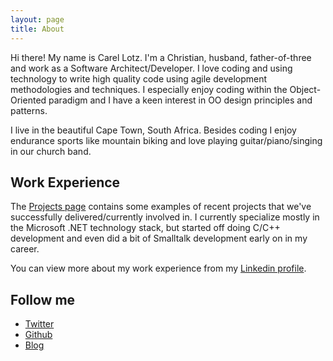 ```yaml
---
layout: page
title: About
---
```


Hi there!  My name is Carel Lotz.  I'm a Christian, husband, father-of-three and work as a Software Architect/Developer.  I love coding and using technology to write high quality code using agile development methodologies and techniques.  I especially enjoy coding within the Object-Oriented paradigm and I have a keen interest in OO design principles and patterns. 

I live in the beautiful Cape Town, South Africa.  Besides coding I enjoy endurance sports like mountain biking and love playing guitar/piano/singing in our church band.

## Work Experience

The [Projects page](/Projects) contains some examples of recent projects that we've successfully delivered/currently involved in.  I currently specialize mostly in the Microsoft .NET technology stack, but started off doing C/C++ development and even did a bit of Smalltalk development early on in my career.

You can view more about my work experience from my [Linkedin profile](https://www.linkedin.com/in/carellotz/).  

## Follow me

- [Twitter](https://twitter.com/cjlotz)
- [Github](https://github.com/cjlotz)
- [Blog](/feed.xml)
